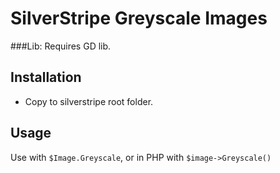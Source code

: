 SilverStripe Greyscale Images
=============================

###Lib:
Requires GD lib.

Installation
------------
- Copy to silverstripe root folder.

Usage
-----
Use with `$Image.Greyscale`, or in PHP with `$image->Greyscale()`
